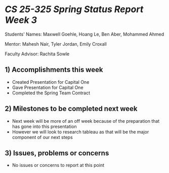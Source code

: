 # *CS 25-325 Spring Status Report Week 3*

Students' Names: Maxwell Goehle, Hoang Le, Ben Aber, Mohammed Ahmed

Mentor: Mahesh Nair, Tyler Jordan, Emily Croxall

Faculty Advisor: Rachita Sowle

 ## 1) Accomplishments this week ##
   - Created Presentation for Capital One
   - Gave Presentation for Capital One
   - Completed the Spring Team Contract
## 2) Milestones to be completed next week ##
   - Next week will be more of an off week because of the preparation that has gone into this presentation
   - However we will look to research tableau as that will be the major component of our next steps
## 3) Issues, problems or concerns ## 
   - No issues or concerns to report at this point

